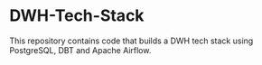 # DWH-Tech-Stack
This repository contains code that builds a DWH tech stack using PostgreSQL, DBT and Apache Airflow.

